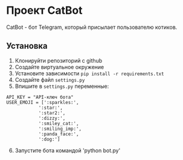 # Проект CatBot
CatBot - бот Telegram, который присылает пользователю котиков.

## Установка

1. Клонируйти репозиторий с github
2. Создайте виртуальное окружение
3. Установите зависимости `pip install -r requirements.txt`
4. Создайте файл `settings.py`
5. Впишите в `settings.py` переменные:
```
API_KEY = "API-ключ бота"
USER_EMOJI = [':sparkles:',
            ':star:',
            ':star2:',
            ':dizzy:',
            ':smiley_cat:',
            ':smiling_imp:',
            ':panda_face:',
            ':dog:']
```
6. Запустите бота командой 'python bot.py'

